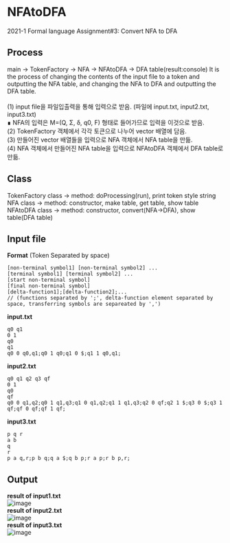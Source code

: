 # NFAtoDFA
2021-1 Formal language Assignment#3: Convert NFA to DFA

## Process

main -> TokenFactory -> NFA -> NFAtoDFA -> DFA table(result:console)
It is the process of changing the contents of the input file to a token and outputting the NFA table, 
and changing the NFA to DFA and outputting the DFA table.</br></br>
  (1) input file을 파일입출력을 통해 입력으로 받음. (파일에 input.txt, input2.txt, input3.txt)</br>
    ∎ NFA의 입력은 M=(Q, Σ, δ, q0, F) 형태로 들어가므로 입력을 이것으로 받음.</br>
  (2) TokenFactory 객체에서 각각 토큰으로 나누어 vector 배열에 담음.</br>
  (3) 만들어진 vector 배열들을 입력으로 NFA 객체에서 NFA table을 만듦.</br>
  (4) NFA 객체에서 만들어진 NFA table을 입력으로 NFAtoDFA 객체에서 DFA table로 만듦.</br>

## Class

TokenFactory class -> method: doProcessing(run), print token style string</br>
NFA          class -> method: constructor, make table, get table, show table</br>
NFAtoDFA     class -> method: constructor, convert(NFA->DFA), show table(DFA table)</br> 

## Input file
<b>Format</b>
(Token Separated by space) 
```
[non-terminal symbol1] [non-terminal symbol2] ...
[terminal symbol1] [terminal symbol2] ...
[start non-terminal symbol]
[final non-terminal symbol]
[delta-function1];[delta-function2];...
// (functions separated by ';', delta-function element separated by space, transferring symbols are separeated by ',')
```
<b>input.txt</b>
```
q0 q1
0 1
q0
q1
q0 0 q0,q1;q0 1 q0;q1 0 $;q1 1 q0,q1;
```
<b>input2.txt</b>
```
q0 q1 q2 q3 qf
0 1
q0
qf
q0 0 q1,q2;q0 1 q1,q3;q1 0 q1,q2;q1 1 q1,q3;q2 0 qf;q2 1 $;q3 0 $;q3 1 qf;qf 0 qf;qf 1 qf;
```
<b>input3.txt</b>
```
p q r
a b
q
r
p a q,r;p b q;q a $;q b p;r a p;r b p,r;
```
## Output
<b>result of input1.txt</b></br>
![image](https://user-images.githubusercontent.com/54761791/163568694-877af027-0be0-40fd-809b-7ac70cca8c18.png)
</br>
<b>result of input2.txt</b></br>
![image](https://user-images.githubusercontent.com/54761791/163568710-6695d44f-1639-4906-913e-b3c656badc26.png)
</br>
<b>result of input3.txt</b><br>
![image](https://user-images.githubusercontent.com/54761791/163568732-ac486db7-ad7e-4e6e-8900-5b6c283e1a6a.png)
</br>
